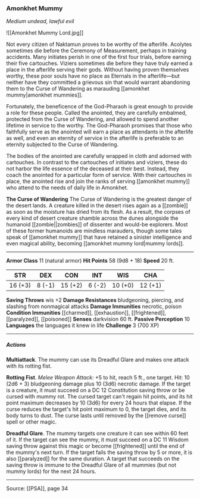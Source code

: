 ### Amonkhet Mummy
_Medium undead, lawful evil_

![[Amonkhet Mummy Lord.jpg]]

Not every citizen of Naktamun proves to be worthy of the afterlife. Acolytes sometimes die before the Ceremony of Measurement, perhaps in training accidents. Many initiates perish in one of the first four trials, before earning their five cartouches. Viziers sometimes die before they have truly earned a place in the afterlife serving their gods. Without having proven themselves worthy, these poor souls have no place as Eternals in the afterlife—but neither have they committed a grievous sin that would warrant abandoning them to the Curse of Wandering as marauding [[amonkhet mummy|amonkhet mummies]].

Fortunately, the beneficence of the God-Pharaoh is great enough to provide a role for these people. Called the anointed, they are carefully embalmed, protected from the Curse of Wandering, and allowed to spend another lifetime in service to the worthy. The God-Pharaoh promises that those who faithfully serve as the anointed will earn a place as attendants in the afterlife as well, and even an eternity of service in the afterlife is preferable to an eternity subjected to the Curse of Wandering.

The bodies of the anointed are carefully wrapped in cloth and adorned with cartouches. In contrast to the cartouches of initiates and viziers, these do not harbor the life essence of the deceased at their best. Instead, they coach the anointed for a particular form of service. With their cartouches in place, the anointed rise and join the ranks of serving [[amonkhet mummy]] who attend to the needs of daily life in Amonkhet.

**The Curse of Wandering** The Curse of Wandering is the greatest danger of the desert lands. A creature killed in the desert rises again as a [[zombie]] as soon as the moisture has dried from its flesh. As a result, the corpses of every kind of desert creature shamble across the dunes alongside the humanoid [[zombie||zombies]] of dissenter and would-be explorers. Most of these former humanoids are mindless marauders, though some tales speak of [[amonkhet mummy]] that have retained a sinister intelligence and even magical ability, becoming [[amonkhet mummy lord|mummy lords]].






---

**Armor Class** 11 (natural armor)
**Hit Points** 58 (9d8 + 18)
**Speed** 20 ft.

| STR     | DEX     | CON     | INT     | WIS     | CHA     |
|---------|---------|---------|---------|---------|---------|
| 16 (+3) | 8 (-1) | 15 (+2) | 6 (-2) | 10 (+0) | 12 (+1) |

**Saving Throws** wis +2
**Damage Resistances** bludgeoning, piercing, and slashing from nonmagical attacks
**Damage Immunities** necrotic, poison
**Condition Immunities** [[charmed]], [[exhaustion]], [[frightened]], [[paralyzed]], [[poisoned]]
**Senses** darkvision 60 ft.
**Passive Perception** 10
**Languages** the languages it knew in life
**Challenge** 3 (700 XP)

---

##### Actions
**Multiattack**. The mummy can use its Dreadful Glare and makes one attack with its rotting fist.

**Rotting Fist**. _Melee Weapon Attack:_ +5 to hit, reach 5 ft., one target. Hit: 10 (2d6 + 3) bludgeoning damage plus 10 (3d6) necrotic damage. If the target is a creature, it must succeed on a DC 12 Constitution saving throw or be cursed with mummy rot. The cursed target can't regain hit points, and its hit point maximum decreases by 10 (3d6) for every 24 hours that elapse. If the curse reduces the target's hit point maximum to 0, the target dies, and its body turns to dust. The curse lasts until removed by the [[remove curse]] spell or other magic.

**Dreadful Glare**. The mummy targets one creature it can see within 60 feet of it. If the target can see the mummy, it must succeed on a DC 11 Wisdom saving throw against this magic or become [[frightened]] until the end of the mummy's next turn. If the target fails the saving throw by 5 or more, it is also [[paralyzed]] for the same duration. A target that succeeds on the saving throw is immune to the Dreadful Glare of all mummies (but not mummy lords) for the next 24 hours.


---

Source: [[PSA]], page 34